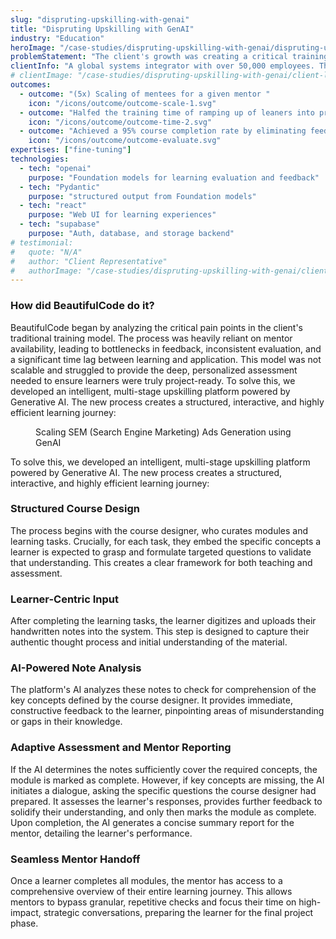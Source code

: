 ```yaml
---
slug: "dispruting-upskilling-with-genai"
title: "Dispruting Upskilling with GenAI"
industry: "Education"
heroImage: "/case-studies/dispruting-upskilling-with-genai/dispruting-upskilling-with-genai.svg"
problemStatement: "The client's growth was creating a critical training bottleneck. With a constant influx of new hires, their traditional mentor-led model couldn't scale. Each experienced mentor could only support a handful of mentees, leading to long wait times, delayed project readiness, and missed revenue opportunities. They needed a way to break the linear relationship between mentors and mentees to unlock scalable growth."
clientInfo: "A global systems integrator with over 50,000 employees. Their business model relies on hiring thousands of university graduates each year and rapidly deploying them to billable client projects."
# clientImage: "/case-studies/dispruting-upskilling-with-genai/client-logo.svg"
outcomes:
  - outcome: "(5x) Scaling of mentees for a given mentor "
    icon: "/icons/outcome/outcome-scale-1.svg"
  - outcome: "Halfed the training time of ramping up of leaners into projects"
    icon: "/icons/outcome/outcome-time-2.svg"
  - outcome: "Achieved a 95% course completion rate by eliminating feedback delays and keeping learners engaged."
    icon: "/icons/outcome/outcome-evaluate.svg"
expertises: ["fine-tuning"]
technologies:
  - tech: "openai"
    purpose: "Foundation models for learning evaluation and feedback"
  - tech: "Pydantic"
    purpose: "structured output from Foundation models"
  - tech: "react"
    purpose: "Web UI for learning experiences"
  - tech: "supabase"
    purpose: "Auth, database, and storage backend"
# testimonial:
#   quote: "N/A"
#   author: "Client Representative"
#   authorImage: "/case-studies/dispruting-upskilling-with-genai/client-author.svg"
---
```


### How did BeautifulCode do it?

BeautifulCode began by analyzing the critical pain points in the client's traditional training model. The process was heavily reliant on mentor availability, leading to bottlenecks in feedback, inconsistent evaluation, and a significant time lag between learning and application. This model was not scalable and struggled to provide the deep, personalized assessment needed to ensure learners were truly project-ready.
To solve this, we developed an intelligent, multi-stage upskilling platform powered by Generative AI. The new process creates a structured, interactive, and highly efficient learning journey:

<figure>
  <img src="/case-studies/dispruting-upskilling-with-genai/dispruting-upskilling-with-genai.png" alt="" />
  <figcaption>
    Scaling SEM (Search Engine Marketing) Ads Generation using GenAI
  </figcaption>
</figure>

To solve this, we developed an intelligent, multi-stage upskilling platform powered by Generative AI. The new process creates a structured, interactive, and highly efficient learning journey:

### Structured Course Design

The process begins with the course designer, who curates modules and learning tasks. Crucially, for each task, they embed the specific concepts a learner is expected to grasp and formulate targeted questions to validate that understanding. This creates a clear framework for both teaching and assessment.

### Learner-Centric Input

After completing the learning tasks, the learner digitizes and uploads their handwritten notes into the system. This step is designed to capture their authentic thought process and initial understanding of the material.

### AI-Powered Note Analysis

The platform's AI analyzes these notes to check for comprehension of the key concepts defined by the course designer. It provides immediate, constructive feedback to the learner, pinpointing areas of misunderstanding or gaps in their knowledge.

### Adaptive Assessment and Mentor Reporting

If the AI determines the notes sufficiently cover the required concepts, the module is marked as complete. However, if key concepts are missing, the AI initiates a dialogue, asking the specific questions the course designer had prepared. It assesses the learner's responses, provides further feedback to solidify their understanding, and only then marks the module as complete. Upon completion, the AI generates a concise summary report for the mentor, detailing the learner's performance.

### Seamless Mentor Handoff

Once a learner completes all modules, the mentor has access to a comprehensive overview of their entire learning journey. This allows mentors to bypass granular, repetitive checks and focus their time on high-impact, strategic conversations, preparing the learner for the final project phase.

<!-- ### Overview of Delivery Methodology

Step 1 - Research and Build
Developed multiple proof of concepts for micro learning experiences.
Step 2 - Brainstorm and Propose
Formulated and proposed philosophical models of learning.
Step 3 - Roadmap Creation
Broke down desired features into a prioritized development roadmap.
Step 4 - Kanban Implementation
Launched features incrementally using the Kanban method. -->
